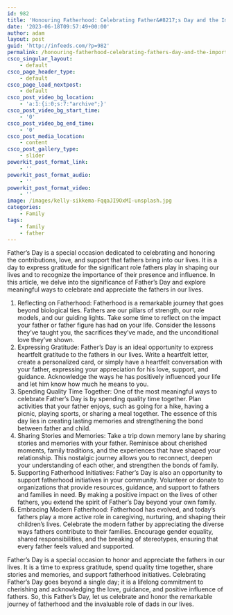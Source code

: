 ```yaml
---
id: 982
title: 'Honouring Fatherhood: Celebrating Father&#8217;s Day and the Importance of Dads'
date: '2023-06-18T09:57:49+00:00'
author: adam
layout: post
guid: 'http://infeeds.com/?p=982'
permalink: /honouring-fatherhood-celebrating-fathers-day-and-the-importance-of-dads/
csco_singular_layout:
    - default
csco_page_header_type:
    - default
csco_page_load_nextpost:
    - default
csco_post_video_bg_location:
    - 'a:1:{i:0;s:7:"archive";}'
csco_post_video_bg_start_time:
    - '0'
csco_post_video_bg_end_time:
    - '0'
csco_post_media_location:
    - content
csco_post_gallery_type:
    - slider
powerkit_post_format_link:
    - ''
powerkit_post_format_audio:
    - ''
powerkit_post_format_video:
    - ''
image: /images/kelly-sikkema-FqqaJI9OxMI-unsplash.jpg
categories:
    - Family
tags:
    - family
    - father
---
```


Father’s Day is a special occasion dedicated to celebrating and honoring the contributions, love, and support that fathers bring into our lives. It is a day to express gratitude for the significant role fathers play in shaping our lives and to recognize the importance of their presence and influence. In this article, we delve into the significance of Father’s Day and explore meaningful ways to celebrate and appreciate the fathers in our lives.

1. Reflecting on Fatherhood: Fatherhood is a remarkable journey that goes beyond biological ties. Fathers are our pillars of strength, our role models, and our guiding lights. Take some time to reflect on the impact your father or father figure has had on your life. Consider the lessons they’ve taught you, the sacrifices they’ve made, and the unconditional love they’ve shown.
2. Expressing Gratitude: Father’s Day is an ideal opportunity to express heartfelt gratitude to the fathers in our lives. Write a heartfelt letter, create a personalized card, or simply have a heartfelt conversation with your father, expressing your appreciation for his love, support, and guidance. Acknowledge the ways he has positively influenced your life and let him know how much he means to you.
3. Spending Quality Time Together: One of the most meaningful ways to celebrate Father’s Day is by spending quality time together. Plan activities that your father enjoys, such as going for a hike, having a picnic, playing sports, or sharing a meal together. The essence of this day lies in creating lasting memories and strengthening the bond between father and child.
4. Sharing Stories and Memories: Take a trip down memory lane by sharing stories and memories with your father. Reminisce about cherished moments, family traditions, and the experiences that have shaped your relationship. This nostalgic journey allows you to reconnect, deepen your understanding of each other, and strengthen the bonds of family.
5. Supporting Fatherhood Initiatives: Father’s Day is also an opportunity to support fatherhood initiatives in your community. Volunteer or donate to organizations that provide resources, guidance, and support to fathers and families in need. By making a positive impact on the lives of other fathers, you extend the spirit of Father’s Day beyond your own family.
6. Embracing Modern Fatherhood: Fatherhood has evolved, and today’s fathers play a more active role in caregiving, nurturing, and shaping their children’s lives. Celebrate the modern father by appreciating the diverse ways fathers contribute to their families. Encourage gender equality, shared responsibilities, and the breaking of stereotypes, ensuring that every father feels valued and supported.

Father’s Day is a special occasion to honor and appreciate the fathers in our lives. It is a time to express gratitude, spend quality time together, share stories and memories, and support fatherhood initiatives. Celebrating Father’s Day goes beyond a single day; it is a lifelong commitment to cherishing and acknowledging the love, guidance, and positive influence of fathers. So, this Father’s Day, let us celebrate and honor the remarkable journey of fatherhood and the invaluable role of dads in our lives.